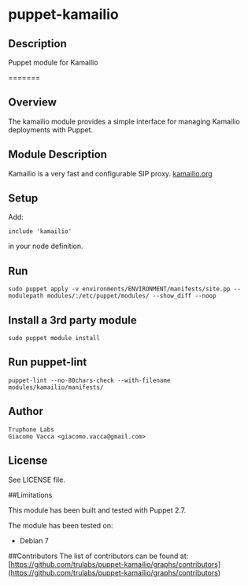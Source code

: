 puppet-kamailio
===============

## Description

Puppet module for Kamailio


=======

Overview
--------

The kamailio module provides a simple interface for managing Kamailio deployments with Puppet.

Module Description
------------------

Kamailio is a very fast and configurable SIP proxy.
[kamailio.org](http://www.kamailio.org/w/)

Setup
-----

Add:

    include 'kamailio'

in your node definition.

Run
---
    sudo puppet apply -v environments/ENVIRONMENT/manifests/site.pp --modulepath modules/:/etc/puppet/modules/ --show_diff --noop

Install a 3rd party module
--------------------------

    sudo puppet module install

Run puppet-lint
---------------

    puppet-lint --no-80chars-check --with-filename modules/kamailio/manifests/

Author
------

    Truphone Labs
    Giacomo Vacca <giacomo.vacca@gmail.com>

License
-------

See LICENSE file.

##Limitations

This module has been built and tested with Puppet 2.7.

The module has been tested on:
* Debian 7

##Contributors
The list of contributors can be found at: [https://github.com/trulabs/puppet-kamailio/graphs/contributors](https://github.com/trulabs/puppet-kamailio/graphs/contributors)
